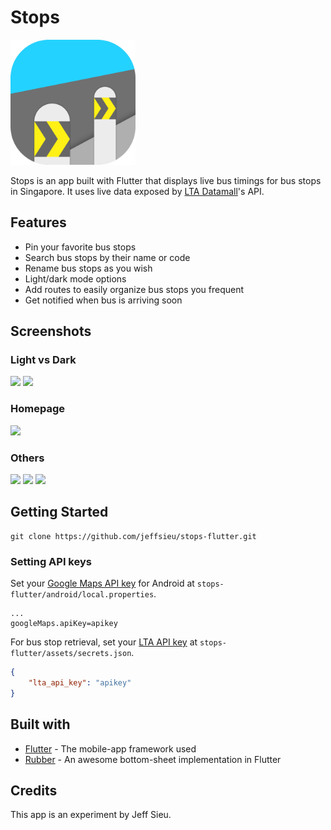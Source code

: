# Stops
<img src="assets/images/icon/icon_squircle.png" width="200" height="200" />

Stops is an app built with Flutter that displays live bus timings for bus stops in Singapore.
It uses live data exposed by [LTA Datamall](https://www.mytransport.sg/content/mytransport/home/dataMall.html)'s API.

## Features
 - Pin your favorite bus stops
 - Search bus stops by their name or code
 - Rename bus stops as you wish
 - Light/dark mode options
 - Add routes to easily organize bus stops you frequent
 - Get notified when bus is arriving soon


## Screenshots

### Light vs Dark
<img src="https://user-images.githubusercontent.com/8487294/78435346-e3ffd900-76a8-11ea-8e07-4a10348a53c5.png" width=300>
<img src="https://user-images.githubusercontent.com/8487294/78457074-44f3d500-76da-11ea-8ee6-0cdebb52fc2a.png" width=300>

### Homepage
<img src="https://user-images.githubusercontent.com/8487294/78438056-abacca80-76a9-11ea-81ca-e13061e2687a.png" width=300>

### Others
<img src="https://user-images.githubusercontent.com/8487294/78457073-432a1180-76da-11ea-874f-2a0c8912179f.png" width=300>
<img src="https://user-images.githubusercontent.com/8487294/78438029-a9e30700-76a9-11ea-94f4-bfcc55cb8f16.png" width=300>
<img src="https://user-images.githubusercontent.com/8487294/78438042-ab143400-76a9-11ea-8613-261acdb7293f.png" width=300>

## Getting Started
 ```
 git clone https://github.com/jeffsieu/stops-flutter.git
 ```
 
### Setting API keys
Set your [Google Maps API key](https://console.cloud.google.com/google/maps-apis/overview) for Android at `stops-flutter/android/local.properties`.
 ```properties
...
googleMaps.apiKey=apikey
 ```

 
 For bus stop retrieval, set your [LTA API key](https://www.mytransport.sg/content/mytransport/home/dataMall/request-for-api.html) at `stops-flutter/assets/secrets.json`. 
 ```json
 {
     "lta_api_key": "apikey"
 }
 ```
 
## Built with
 - [Flutter](https://flutter.dev/) - The mobile-app framework used
 - [Rubber](https://github.com/mcrovero/rubber) - An awesome bottom-sheet implementation in Flutter

## Credits
This app is an experiment by Jeff Sieu.
